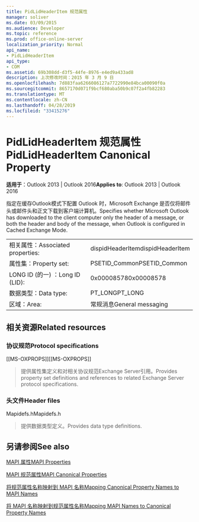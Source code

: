 ```yaml
---
title: PidLidHeaderItem 规范属性
manager: soliver
ms.date: 03/09/2015
ms.audience: Developer
ms.topic: reference
ms.prod: office-online-server
localization_priority: Normal
api_name:
- PidLidHeaderItem
api_type:
- COM
ms.assetid: 69b308dd-d3f5-44fe-8976-e4ed9a433ad8
description: 上次修改时间：2015 年 3 月 9 日
ms.openlocfilehash: 7d883faa6266086127a7722990e84bca00090f0a
ms.sourcegitcommit: 8657170d071f9bcf680aba50b9c07f2a4fb82283
ms.translationtype: MT
ms.contentlocale: zh-CN
ms.lasthandoff: 04/28/2019
ms.locfileid: "33415276"
---
```

# <a name="pidlidheaderitem-canonical-property"></a><span data-ttu-id="b10d4-103">PidLidHeaderItem 规范属性</span><span class="sxs-lookup"><span data-stu-id="b10d4-103">PidLidHeaderItem Canonical Property</span></span>

  
  
<span data-ttu-id="b10d4-104">**适用于**：Outlook 2013 | Outlook 2016</span><span class="sxs-lookup"><span data-stu-id="b10d4-104">**Applies to**: Outlook 2013 | Outlook 2016</span></span> 
  
<span data-ttu-id="b10d4-105">指定在缓存Outlook模式下配置 Outlook 时，Microsoft Exchange 是否仅将邮件头或邮件头和正文下载到客户端计算机。</span><span class="sxs-lookup"><span data-stu-id="b10d4-105">Specifies whether Microsoft Outlook has downloaded to the client computer only the header of a message, or both the header and body of the message, when Outlook is configured in Cached Exchange Mode.</span></span>
  
|||
|:-----|:-----|
|<span data-ttu-id="b10d4-106">相关属性：</span><span class="sxs-lookup"><span data-stu-id="b10d4-106">Associated properties:</span></span>  <br/> |<span data-ttu-id="b10d4-107">dispidHeaderItem</span><span class="sxs-lookup"><span data-stu-id="b10d4-107">dispidHeaderItem</span></span>  <br/> |
|<span data-ttu-id="b10d4-108">属性集：</span><span class="sxs-lookup"><span data-stu-id="b10d4-108">Property set:</span></span>  <br/> |<span data-ttu-id="b10d4-109">PSETID_Common</span><span class="sxs-lookup"><span data-stu-id="b10d4-109">PSETID_Common</span></span>  <br/> |
|<span data-ttu-id="b10d4-110">LONG ID (的一) ：</span><span class="sxs-lookup"><span data-stu-id="b10d4-110">Long ID (LID):</span></span>  <br/> |<span data-ttu-id="b10d4-111">0x00008578</span><span class="sxs-lookup"><span data-stu-id="b10d4-111">0x00008578</span></span>  <br/> |
|<span data-ttu-id="b10d4-112">数据类型：</span><span class="sxs-lookup"><span data-stu-id="b10d4-112">Data type:</span></span>  <br/> |<span data-ttu-id="b10d4-113">PT_LONG</span><span class="sxs-lookup"><span data-stu-id="b10d4-113">PT_LONG</span></span>  <br/> |
|<span data-ttu-id="b10d4-114">区域：</span><span class="sxs-lookup"><span data-stu-id="b10d4-114">Area:</span></span>  <br/> |<span data-ttu-id="b10d4-115">常规消息</span><span class="sxs-lookup"><span data-stu-id="b10d4-115">General messaging</span></span>  <br/> |
   
## <a name="related-resources"></a><span data-ttu-id="b10d4-116">相关资源</span><span class="sxs-lookup"><span data-stu-id="b10d4-116">Related resources</span></span>

### <a name="protocol-specifications"></a><span data-ttu-id="b10d4-117">协议规范</span><span class="sxs-lookup"><span data-stu-id="b10d4-117">Protocol specifications</span></span>

<span data-ttu-id="b10d4-118">[[MS-OXPROPS]]</span><span class="sxs-lookup"><span data-stu-id="b10d4-118">[[MS-OXPROPS]]</span></span> 
  
> <span data-ttu-id="b10d4-119">提供属性集定义和对相关协议规范Exchange Server引用。</span><span class="sxs-lookup"><span data-stu-id="b10d4-119">Provides property set definitions and references to related Exchange Server protocol specifications.</span></span>
    
### <a name="header-files"></a><span data-ttu-id="b10d4-120">头文件</span><span class="sxs-lookup"><span data-stu-id="b10d4-120">Header files</span></span>

<span data-ttu-id="b10d4-121">Mapidefs.h</span><span class="sxs-lookup"><span data-stu-id="b10d4-121">Mapidefs.h</span></span>
  
> <span data-ttu-id="b10d4-122">提供数据类型定义。</span><span class="sxs-lookup"><span data-stu-id="b10d4-122">Provides data type definitions.</span></span>
    
## <a name="see-also"></a><span data-ttu-id="b10d4-123">另请参阅</span><span class="sxs-lookup"><span data-stu-id="b10d4-123">See also</span></span>



[<span data-ttu-id="b10d4-124">MAPI 属性</span><span class="sxs-lookup"><span data-stu-id="b10d4-124">MAPI Properties</span></span>](mapi-properties.md)
  
[<span data-ttu-id="b10d4-125">MAPI 规范属性</span><span class="sxs-lookup"><span data-stu-id="b10d4-125">MAPI Canonical Properties</span></span>](mapi-canonical-properties.md)
  
[<span data-ttu-id="b10d4-126">将规范属性名称映射到 MAPI 名称</span><span class="sxs-lookup"><span data-stu-id="b10d4-126">Mapping Canonical Property Names to MAPI Names</span></span>](mapping-canonical-property-names-to-mapi-names.md)
  
[<span data-ttu-id="b10d4-127">将 MAPI 名称映射到规范属性名称</span><span class="sxs-lookup"><span data-stu-id="b10d4-127">Mapping MAPI Names to Canonical Property Names</span></span>](mapping-mapi-names-to-canonical-property-names.md)

